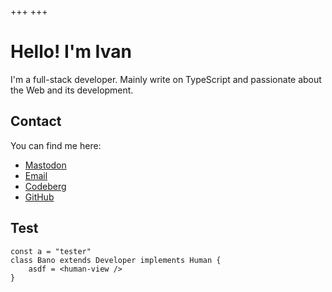 +++
+++

# Hello! I'm Ivan

I'm a full-stack developer. Mainly write on TypeScript and passionate about the Web and its development.


## Contact
You can find me here:
- <a href="https://mastodon.ml/@bano" rel="me">Mastodon</a>
- <a href="mailto:REMOVE-TO-NOT-GET-INTO-SPAM-me@bano.dev" rel="me">Email</a>
- <a href="https://codeberg.org/bano" rel="me">Codeberg</a>
- <a href="https://github.com/banonotit" rel="me">GitHub</a>

## Test

```tsx
const a = "tester"
class Bano extends Developer implements Human {
    asdf = <human-view />
}
```


